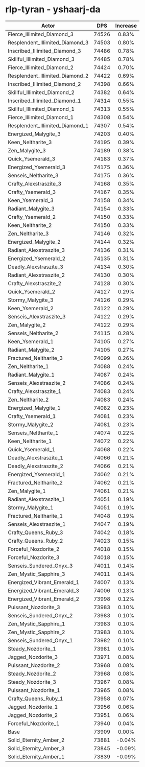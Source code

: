 # rlp-tyran - yshaarj-da
| Actor | DPS | Increase |
|---|:---:|:---:|
|Fierce_Illimited_Diamond_3|74526|0.83%|
|Resplendent_Illimited_Diamond_3|74503|0.80%|
|Inscribed_Illimited_Diamond_3|74486|0.78%|
|Skillful_Illimited_Diamond_3|74485|0.78%|
|Fierce_Illimited_Diamond_2|74424|0.70%|
|Resplendent_Illimited_Diamond_2|74422|0.69%|
|Inscribed_Illimited_Diamond_2|74398|0.66%|
|Skillful_Illimited_Diamond_2|74382|0.64%|
|Inscribed_Illimited_Diamond_1|74314|0.55%|
|Skillful_Illimited_Diamond_1|74313|0.55%|
|Fierce_Illimited_Diamond_1|74308|0.54%|
|Resplendent_Illimited_Diamond_1|74307|0.54%|
|Energized_Malygite_3|74203|0.40%|
|Keen_Neltharite_3|74195|0.39%|
|Zen_Malygite_3|74189|0.38%|
|Quick_Ysemerald_3|74183|0.37%|
|Energized_Ysemerald_3|74175|0.36%|
|Senseis_Neltharite_3|74175|0.36%|
|Crafty_Alexstraszite_3|74168|0.35%|
|Crafty_Ysemerald_3|74167|0.35%|
|Keen_Ysemerald_3|74158|0.34%|
|Radiant_Malygite_3|74154|0.33%|
|Crafty_Ysemerald_2|74150|0.33%|
|Keen_Neltharite_2|74150|0.33%|
|Zen_Neltharite_3|74146|0.32%|
|Energized_Malygite_2|74144|0.32%|
|Radiant_Alexstraszite_3|74136|0.31%|
|Energized_Ysemerald_2|74135|0.31%|
|Deadly_Alexstraszite_3|74134|0.30%|
|Radiant_Alexstraszite_2|74130|0.30%|
|Crafty_Alexstraszite_2|74128|0.30%|
|Quick_Ysemerald_2|74127|0.29%|
|Stormy_Malygite_3|74126|0.29%|
|Keen_Ysemerald_2|74122|0.29%|
|Senseis_Alexstraszite_3|74122|0.29%|
|Zen_Malygite_2|74122|0.29%|
|Senseis_Neltharite_2|74115|0.28%|
|Keen_Ysemerald_1|74105|0.27%|
|Radiant_Malygite_2|74105|0.27%|
|Fractured_Neltharite_3|74099|0.26%|
|Zen_Neltharite_1|74088|0.24%|
|Radiant_Malygite_1|74087|0.24%|
|Senseis_Alexstraszite_2|74086|0.24%|
|Crafty_Alexstraszite_1|74083|0.24%|
|Zen_Neltharite_2|74083|0.24%|
|Energized_Malygite_1|74082|0.23%|
|Crafty_Ysemerald_1|74081|0.23%|
|Stormy_Malygite_2|74081|0.23%|
|Senseis_Neltharite_1|74074|0.22%|
|Keen_Neltharite_1|74072|0.22%|
|Quick_Ysemerald_1|74068|0.22%|
|Deadly_Alexstraszite_1|74066|0.21%|
|Deadly_Alexstraszite_2|74066|0.21%|
|Energized_Ysemerald_1|74062|0.21%|
|Fractured_Neltharite_2|74062|0.21%|
|Zen_Malygite_1|74061|0.21%|
|Radiant_Alexstraszite_1|74051|0.19%|
|Stormy_Malygite_1|74051|0.19%|
|Fractured_Neltharite_1|74048|0.19%|
|Senseis_Alexstraszite_1|74047|0.19%|
|Crafty_Queens_Ruby_3|74042|0.18%|
|Crafty_Queens_Ruby_2|74023|0.15%|
|Forceful_Nozdorite_2|74018|0.15%|
|Forceful_Nozdorite_3|74018|0.15%|
|Senseis_Sundered_Onyx_3|74011|0.14%|
|Zen_Mystic_Sapphire_3|74011|0.14%|
|Energized_Vibrant_Emerald_1|74007|0.13%|
|Energized_Vibrant_Emerald_3|74006|0.13%|
|Energized_Vibrant_Emerald_2|73998|0.12%|
|Puissant_Nozdorite_3|73983|0.10%|
|Senseis_Sundered_Onyx_2|73983|0.10%|
|Zen_Mystic_Sapphire_1|73983|0.10%|
|Zen_Mystic_Sapphire_2|73983|0.10%|
|Senseis_Sundered_Onyx_1|73982|0.10%|
|Steady_Nozdorite_1|73981|0.10%|
|Jagged_Nozdorite_3|73971|0.08%|
|Puissant_Nozdorite_2|73968|0.08%|
|Steady_Nozdorite_2|73968|0.08%|
|Steady_Nozdorite_3|73967|0.08%|
|Puissant_Nozdorite_1|73965|0.08%|
|Crafty_Queens_Ruby_1|73958|0.07%|
|Jagged_Nozdorite_1|73956|0.06%|
|Jagged_Nozdorite_2|73951|0.06%|
|Forceful_Nozdorite_1|73940|0.04%|
|Base|73909|0.00%|
|Solid_Eternity_Amber_2|73881|-0.04%|
|Solid_Eternity_Amber_3|73845|-0.09%|
|Solid_Eternity_Amber_1|73839|-0.09%|
